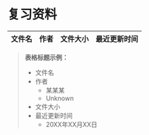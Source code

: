 # 复习资料

文件名|作者|文件大小|最近更新时间|
---|---|---|---



> **表格标题示例：**
> 
> - 文件名
> - 作者
>   - 某某某
>   - Unknown
> - 文件大小
> - 最近更新时间
>   - 20XX年XX月XX日
